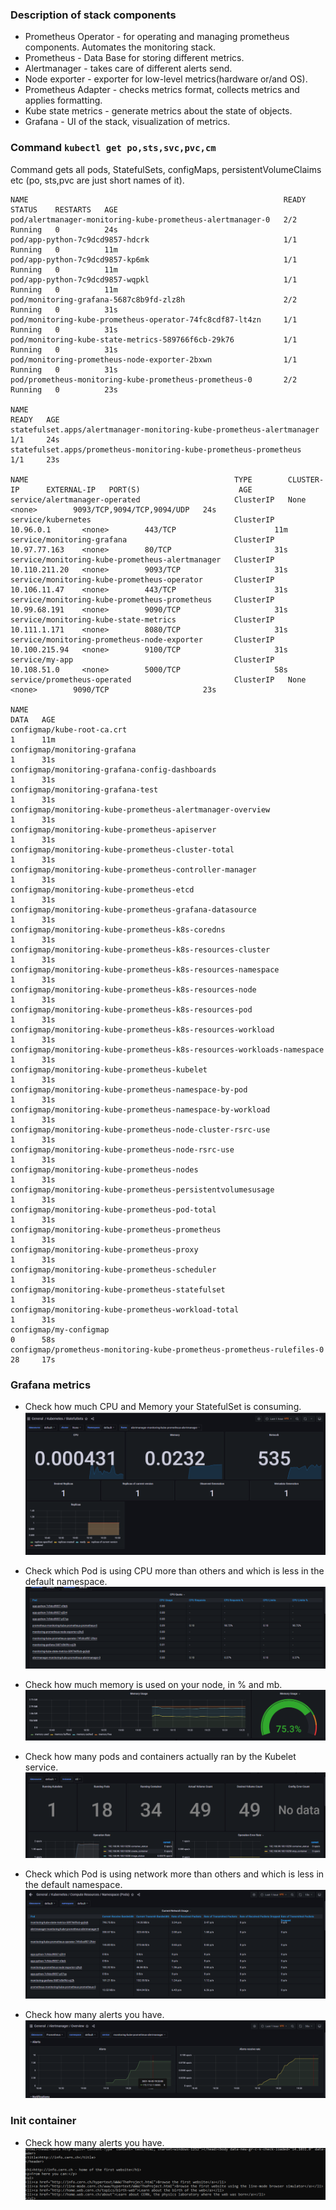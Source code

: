 ### Description of stack components

- Prometheus Operator - for operating and managing prometheus components. Automates the monitoring stack.
- Prometheus - Data Base for storing different metrics.
- Alertmanager - takes care of different alerts send.
- Node exporter -  exporter for low-level metrics(hardware or/and OS).
- Prometheus Adapter - checks metrics format, collects metrics and applies formatting.
- Kube state metrics - generate metrics about the state of objects.
- Grafana - UI of the stack, visualization of metrics.

### Command ```kubectl get po,sts,svc,pvc,cm```

Command gets all pods, StatefulSets, configMaps, persistentVolumeClaims etc (po, sts,pvc are just short names of it).

```
NAME                                                         READY   STATUS    RESTARTS   AGE
pod/alertmanager-monitoring-kube-prometheus-alertmanager-0   2/2     Running   0          24s
pod/app-python-7c9dcd9857-hdcrk                              1/1     Running   0          11m
pod/app-python-7c9dcd9857-kp6mk                              1/1     Running   0          11m
pod/app-python-7c9dcd9857-wqpkl                              1/1     Running   0          11m
pod/monitoring-grafana-5687c8b9fd-zlz8h                      2/2     Running   0          31s
pod/monitoring-kube-prometheus-operator-74fc8cdf87-lt4zn     1/1     Running   0          31s
pod/monitoring-kube-state-metrics-589766f6cb-29k76           1/1     Running   0          31s
pod/monitoring-prometheus-node-exporter-2bxwn                1/1     Running   0          31s
pod/prometheus-monitoring-kube-prometheus-prometheus-0       2/2     Running   0          23s

NAME                                                                    READY   AGE
statefulset.apps/alertmanager-monitoring-kube-prometheus-alertmanager   1/1     24s
statefulset.apps/prometheus-monitoring-kube-prometheus-prometheus       1/1     23s

NAME                                              TYPE        CLUSTER-IP      EXTERNAL-IP   PORT(S)                      AGE
service/alertmanager-operated                     ClusterIP   None            <none>        9093/TCP,9094/TCP,9094/UDP   24s
service/kubernetes                                ClusterIP   10.96.0.1       <none>        443/TCP                      11m
service/monitoring-grafana                        ClusterIP   10.97.77.163    <none>        80/TCP                       31s
service/monitoring-kube-prometheus-alertmanager   ClusterIP   10.110.211.20   <none>        9093/TCP                     31s
service/monitoring-kube-prometheus-operator       ClusterIP   10.106.11.47    <none>        443/TCP                      31s
service/monitoring-kube-prometheus-prometheus     ClusterIP   10.99.68.191    <none>        9090/TCP                     31s
service/monitoring-kube-state-metrics             ClusterIP   10.111.1.171    <none>        8080/TCP                     31s
service/monitoring-prometheus-node-exporter       ClusterIP   10.100.215.94   <none>        9100/TCP                     31s
service/my-app                                    ClusterIP   10.108.51.0     <none>        5000/TCP                     58s
service/prometheus-operated                       ClusterIP   None            <none>        9090/TCP                     23s

NAME                                                                     DATA   AGE
configmap/kube-root-ca.crt                                               1      11m
configmap/monitoring-grafana                                             1      31s
configmap/monitoring-grafana-config-dashboards                           1      31s
configmap/monitoring-grafana-test                                        1      31s
configmap/monitoring-kube-prometheus-alertmanager-overview               1      31s
configmap/monitoring-kube-prometheus-apiserver                           1      31s
configmap/monitoring-kube-prometheus-cluster-total                       1      31s
configmap/monitoring-kube-prometheus-controller-manager                  1      31s
configmap/monitoring-kube-prometheus-etcd                                1      31s
configmap/monitoring-kube-prometheus-grafana-datasource                  1      31s
configmap/monitoring-kube-prometheus-k8s-coredns                         1      31s
configmap/monitoring-kube-prometheus-k8s-resources-cluster               1      31s
configmap/monitoring-kube-prometheus-k8s-resources-namespace             1      31s
configmap/monitoring-kube-prometheus-k8s-resources-node                  1      31s
configmap/monitoring-kube-prometheus-k8s-resources-pod                   1      31s
configmap/monitoring-kube-prometheus-k8s-resources-workload              1      31s
configmap/monitoring-kube-prometheus-k8s-resources-workloads-namespace   1      31s
configmap/monitoring-kube-prometheus-kubelet                             1      31s
configmap/monitoring-kube-prometheus-namespace-by-pod                    1      31s
configmap/monitoring-kube-prometheus-namespace-by-workload               1      31s
configmap/monitoring-kube-prometheus-node-cluster-rsrc-use               1      31s
configmap/monitoring-kube-prometheus-node-rsrc-use                       1      31s
configmap/monitoring-kube-prometheus-nodes                               1      31s
configmap/monitoring-kube-prometheus-persistentvolumesusage              1      31s
configmap/monitoring-kube-prometheus-pod-total                           1      31s
configmap/monitoring-kube-prometheus-prometheus                          1      31s
configmap/monitoring-kube-prometheus-proxy                               1      31s
configmap/monitoring-kube-prometheus-scheduler                           1      31s
configmap/monitoring-kube-prometheus-statefulset                         1      31s
configmap/monitoring-kube-prometheus-workload-total                      1      31s
configmap/my-configmap                                                   0      58s
configmap/prometheus-monitoring-kube-prometheus-prometheus-rulefiles-0   28     17s
```

### Grafana metrics

- Check how much CPU and Memory your StatefulSet is consuming.
![outputt](./screenshots/1.png)

- Check which Pod is using CPU more than others and which is less in the default namespace.
![outputt](./screenshots/2.png)

- Check how much memory is used on your node, in % and mb.
![outputt](./screenshots/3.png)

- Check how many pods and containers actually ran by the Kubelet service.
![outputt](./screenshots/4.png)

- Check which Pod is using network more than others and which is less in the default namespace.
![outputt](./screenshots/5.png)

- Check how many alerts you have.
![outputt](./screenshots/6.png)

### Init container

- Check how many alerts you have.
![outputt](./screenshots/html.png)

